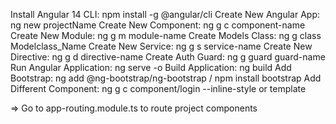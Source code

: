 Install Angular 14 CLI:	npm install -g @angular/cli
Create New Angular App: 	ng new projectName
Create New Component: 	ng g c component-name
Create New Module:	ng g m module-name
Create Models Class:              ng g class Modelclass_Name
Create New Service:	ng g s service-name
Create New Directive: 	ng g d directive-name
Create Auth Guard: 		ng g guard guard-name
Run Angular Application:	ng serve -o
Build Application:		ng build
Add Bootstrap:		ng add @ng-bootstrap/ng-bootstrap / npm install bootstrap
Add Different Component: ng g c component/login --inline-style or template


=> Go to app-routing.module.ts to route project components
